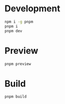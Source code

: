 # Development
```bash
npm i -g pnpm 
pnpm i
pnpm dev
```

# Preview
```bash
pnpm preview
```

# Build
```bash
pnpm build
```
